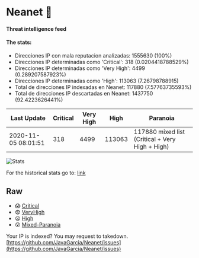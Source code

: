 # Neanet :hocho:
#### Threat intelligence feed
#### The stats:

- Direcciones IP con mala reputacion analizadas: 1555630 (100%)
- Direcciones IP determinadas como 'Critical':  318 (0.0204418788529%)
- Direcciones IP determinadas como 'Very High':  4499 (0.289207587923%)
- Direcciones IP determinadas como 'High':  113063 (7.26798788915)
- Total de direcciones IP indexadas en Neanet:  117880 (7.57763735593%)
- Total de direcciones IP descartadas en Neanet:  1437750 (92.4223626441%)

| Last Update | Critical | Very High | High | Paranoia |
| --- | --- | --- | --- | --- |
| 2020-11-05 08:01:51 | 318 | 4499 | 113063 | 117880 mixed list (Critical + Very High + High)|

![Stats](https://docs.google.com/spreadsheets/d/e/2PACX-1vSnaNMIXVabIpDJjufMlzH7poXnshF3mgd8Is1g9ytUEzVsP5my4Trn8f-xkoLLQ38xpL3HtmUexLo6/pubchart?oid=501124687&format=image)

For the historical stats go to: [link](/stats.csv)
## Raw
- :scream: [Critical](https://raw.githubusercontent.com/JavaGarcia/Neanet/master/blacklists/neanet_critical.txt)
- :fearful: [VeryHigh](https://raw.githubusercontent.com/JavaGarcia/Neanet/master/blacklists/neanet_veryHigh.txtt)
- :frowning: [High](https://raw.githubusercontent.com/JavaGarcia/Neanet/master/blacklists/neanet_high.txt)
- :dizzy_face: [Mixed-Paranoia](https://raw.githubusercontent.com/JavaGarcia/Neanet/master/blacklists/neanet_all.txt)


Your IP is indexed? You may request to takedown. [https://github.com/JavaGarcia/Neanet/issues](https://github.com/JavaGarcia/Neanet/issues)



























































































































































































































































































































































































































































































































































































































































































































































































































































































































































































































































































































































































































































































































































































































































































































































































































































































































































































































































































































































































